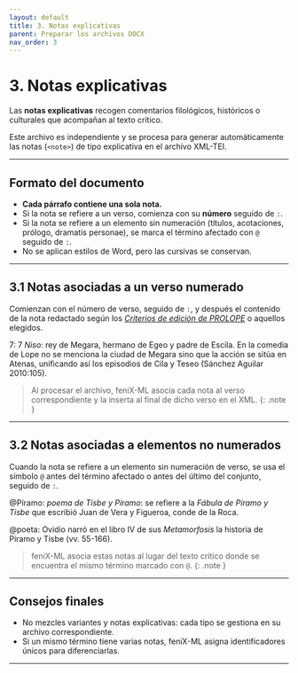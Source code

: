 ```yaml
---
layout: default
title: 3. Notas explicativas
parent: Preparar los archivos DOCX
nav_order: 3
---
```


# 3. Notas explicativas

Las **notas explicativas** recogen comentarios filológicos, históricos o culturales que acompañan al texto crítico.  

Este archivo es independiente y se procesa para generar automáticamente las notas (`<note>`) de tipo explicativa en el archivo XML-TEI.

---

## Formato del documento

- **Cada párrafo contiene una sola nota.**  
- Si la nota se refiere a un verso, comienza con su **número** seguido de `:`.  
- Si la nota se refiere a un elemento sin numeración (títulos, acotaciones, prólogo, dramatis personae), se marca el término afectado con `@` seguido de `:`.  
- No se aplican estilos de Word, pero las cursivas se conservan.  

---

## 3.1 Notas asociadas a un verso numerado

Comienzan con el número de verso, seguido de `:`, y después el contenido de la nota redactado según los [*Criterios de edición de PROLOPE*](https://prolope.uab.cat/wp-content/uploads/2023/12/criterios_edicion_prolope.pdf) o aquellos elegidos.

<div class="ejemplo">
    <p>7: 7  <i>Niso</i>: rey de Megara, hermano de Egeo y padre de Escila. En la comedia de Lope no se menciona la ciudad de Megara sino que la acción se sitúa en Atenas, unificando así los episodios de Cila y Teseo (Sánchez Aguilar 2010:105).</p>
</div>

> Al procesar el archivo, feniX-ML asocia cada nota al verso correspondiente y la inserta al final de dicho verso en el XML.
{: .note }

---

## 3.2 Notas asociadas a elementos no numerados

Cuando la nota se refiere a un elemento sin numeración de verso, se usa el símbolo `@` antes del término afectado o antes del último del conjunto, seguido de `:`.

<div class="ejemplo">
    <p>@Píramo: <i>poema de Tisbe y Píramo</i>: se refiere a la <i>Fábula de Píramo y Tisbe</i> que escribió Juan de Vera y Figueroa, conde de la Roca.</p>
    <p>@poeta: Ovidio narró en el libro IV de sus <i>Metamorfosis</i> la historia de Píramo y Tisbe (vv. 55-166).</p>
</div>

> feniX-ML asocia estas notas al lugar del texto crítico donde se encuentra el mismo término marcado con `@`.
{: .note }

---

## Consejos finales
- No mezcles variantes y notas explicativas: cada tipo se gestiona en su archivo correspondiente.  
- Si un mismo término tiene varias notas, feniX-ML asigna identificadores únicos para diferenciarlas.

---
